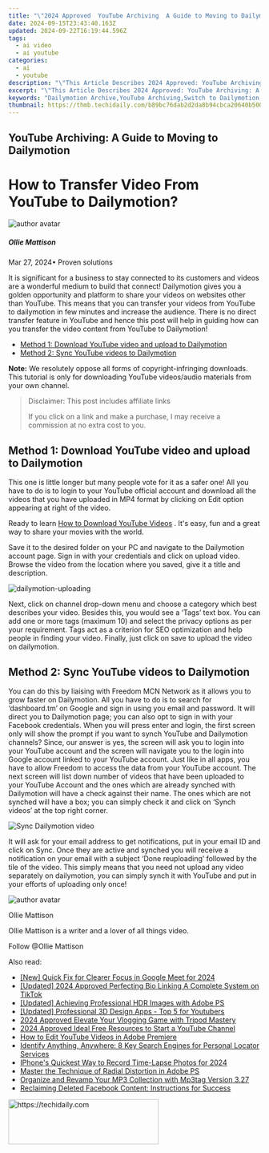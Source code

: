 ```yaml
---
title: "\"2024 Approved  YouTube Archiving  A Guide to Moving to Dailymotion\""
date: 2024-09-15T23:43:40.163Z
updated: 2024-09-22T16:19:44.596Z
tags:
  - ai video
  - ai youtube
categories:
  - ai
  - youtube
description: "\"This Article Describes 2024 Approved: YouTube Archiving: A Guide to Moving to Dailymotion\""
excerpt: "\"This Article Describes 2024 Approved: YouTube Archiving: A Guide to Moving to Dailymotion\""
keywords: "Dailymotion Archive,YouTube Archiving,Switch to Dailymotion,Migration From YouTube,Dailymotion Uploads,YouTube to Dailymotion Transfer,Digital Content Migration"
thumbnail: https://thmb.techidaily.com/b89bc76dab2d2da8b94cbca20640b5005a7d287429d61f6d3112ce6c1768b0a9.jpg
---
```


## YouTube Archiving: A Guide to Moving to Dailymotion

# How to Transfer Video From YouTube to Dailymotion?

![author avatar](https://images.wondershare.com/filmora/article-images/ollie-mattison.jpg)

##### Ollie Mattison

 Mar 27, 2024• Proven solutions

It is significant for a business to stay connected to its customers and videos are a wonderful medium to build that connect! Dailymotion gives you a golden opportunity and platform to share your videos on websites other than YouTube. This means that you can transfer your videos from YouTube to dailymotion in few minutes and increase the audience. There is no direct transfer feature in YouTube and hence this post will help in guiding how can you transfer the video content from YouTube to Dailymotion!

* [Method 1: Download YouTube video and upload to Dailymotion](#part1)
* [Method 2: Sync YouTube videos to Dailymotion](#part2)

**Note:** We resolutely oppose all forms of copyright-infringing downloads. This tutorial is only for downloading YouTube videos/audio materials from your own channel.

>  Disclaimer: This post includes affiliate links
>
>  If you click on a link and make a purchase, I may receive a commission at no extra cost to you.
>

## Method 1: Download YouTube video and upload to Dailymotion

This one is little longer but many people vote for it as a safer one! All you have to do is to login to your YouTube official account and download all the videos that you have uploaded in MP4 format by clicking on Edit option appearing at right of the video.

Ready to learn [How to Download YouTube Videos](https://tools.techidaily.com/wondershare/filmora/download/) . It's easy, fun and a great way to share your movies with the world.

Save it to the desired folder on your PC and navigate to the Dailymotion account page. Sign in with your credentials and click on upload video. Browse the video from the location where you saved, give it a title and description.

![dailymotion-uploading](https://images.wondershare.com/filmora/article-images/dailymotion-uploading.jpg)

Next, click on channel drop-down menu and choose a category which best describes your video. Besides this, you would see a ‘Tags’ text box. You can add one or more tags (maximum 10) and select the privacy options as per your requirement. Tags act as a criterion for SEO optimization and help people in finding your video. Finally, just click on save to upload the video on dailymotion.

## Method 2: Sync YouTube videos to Dailymotion

You can do this by liaising with Freedom MCN Network as it allows you to grow faster on Dailymotion. All you have to do is to search for ‘dashboard.tm’ on Google and sign in using you email and password. It will direct you to Dailymotion page; you can also opt to sign in with your Facebook credentials. When you will press enter and login, the first screen only will show the prompt if you want to synch YouTube and Dailymotion channels? Since, our answer is yes, the screen will ask you to login into your YouTube account and the screen will navigate you to the login into Google account linked to your YouTube account. Just like in all apps, you have to allow Freedom to access the data from your YouTube account. The next screen will list down number of videos that have been uploaded to your YouTube Account and the ones which are already synched with Dailymotion will have a check against their name. The ones which are not synched will have a box; you can simply check it and click on ‘Synch videos’ at the top right corner.

![ Sync Dailymotion video](https://images.wondershare.com/filmora/article-images/sync-dailymotion-video.jpg)

It will ask for your email address to get notifications, put in your email ID and click on Sync. Once they are active and synched you will receive a notification on your email with a subject ‘Done reuploading’ followed by the tile of the video. This simply means that you need not upload any video separately on dailymotion, you can simply synch it with YouTube and put in your efforts of uploading only once!

![author avatar](https://images.wondershare.com/filmora/article-images/ollie-mattison.jpg)

Ollie Mattison

Ollie Mattison is a writer and a lover of all things video.

Follow @Ollie Mattison

<ins class="adsbygoogle"
     style="display:block"
     data-ad-format="autorelaxed"
     data-ad-client="ca-pub-7571918770474297"
     data-ad-slot="1223367746"></ins>

<ins class="adsbygoogle"
     style="display:block"
     data-ad-client="ca-pub-7571918770474297"
     data-ad-slot="8358498916"
     data-ad-format="auto"
     data-full-width-responsive="true"></ins>

<span class="atpl-alsoreadstyle">Also read:</span>
<div><ul>
<li><a href="https://remote-screen-capture.techidaily.com/new-quick-fix-for-clearer-focus-in-google-meet-for-2024/"><u>[New] Quick Fix for Clearer Focus in Google Meet for 2024</u></a></li>
<li><a href="https://article-helps.techidaily.com/updated-2024-approved-perfecting-bio-linking-a-complete-system-on-tiktok/"><u>[Updated] 2024 Approved Perfecting Bio Linking A Complete System on TikTok</u></a></li>
<li><a href="https://extra-resources.techidaily.com/updated-achieving-professional-hdr-images-with-adobe-ps/"><u>[Updated] Achieving Professional HDR Images with Adobe PS</u></a></li>
<li><a href="https://youtube-docs.techidaily.com/ed-professional-3d-design-apps-top-5-for-youtubers/"><u>[Updated] Professional 3D Design Apps - Top 5 for Youtubers</u></a></li>
<li><a href="https://youtube-docs.techidaily.com/approved-elevate-your-vlogging-game-with-tripod-mastery/"><u>2024 Approved Elevate Your Vlogging Game with Tripod Mastery</u></a></li>
<li><a href="https://youtube-docs.techidaily.com/approved-ideal-free-resources-to-start-a-youtube-channel/"><u>2024 Approved Ideal Free Resources to Start a YouTube Channel</u></a></li>
<li><a href="https://youtube-docs.techidaily.com/o-edit-youtube-videos-in-adobe-premiere/"><u>How to Edit YouTube Videos in Adobe Premiere</u></a></li>
<li><a href="https://techtrends.techidaily.com/identify-anything-anywhere-8-key-search-engines-for-personal-locator-services/"><u>Identify Anything, Anywhere: 8 Key Search Engines for Personal Locator Services</u></a></li>
<li><a href="https://fox-friendly.techidaily.com/iphones-quickest-way-to-record-time-lapse-photos-for-2024/"><u>IPhone's Quickest Way to Record Time-Lapse Photos for 2024</u></a></li>
<li><a href="https://extra-lessons.techidaily.com/master-the-technique-of-radial-distortion-in-adobe-ps/"><u>Master the Technique of Radial Distortion in Adobe PS</u></a></li>
<li><a href="https://some-skills.techidaily.com/organize-and-revamp-your-mp3-collection-with-mp3tag-version-327/"><u>Organize and Revamp Your MP3 Collection with Mp3tag Version 3.27</u></a></li>
<li><a href="https://facebook.techidaily.com/reclaiming-deleted-facebook-content-instructions-for-success/"><u>Reclaiming Deleted Facebook Content: Instructions for Success</u></a></li>
</ul></div>

<!-- affiliate ads begin -->
<a href="https://united.elfm.net/c/5597632/2139557/4704" target="_top" id="2139557">
  <img src="//a.impactradius-go.com/display-ad/4704-2139557" border="0" alt="https://techidaily.com" width="300" height="90"/>
</a>
<img height="0" width="0" src="https://united.elfm.net/i/5597632/2139557/4704" style="position:absolute;visibility:hidden;" border="0" />
<!-- affiliate ads end -->

